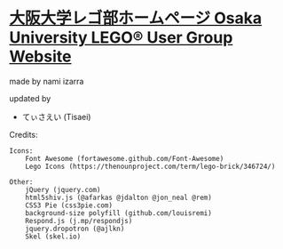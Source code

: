 # [大阪大学レゴ部ホームページ Osaka University LEGO&reg; User Group Website](http://handailegobu.github.io)
made by nami izarra

updated by
- てぃさえい (Tisaei)

Credits:

	Icons:
		Font Awesome (fortawesome.github.com/Font-Awesome)
		Lego Icons (https://thenounproject.com/term/lego-brick/346724/)

	Other:
		jQuery (jquery.com)
		html5shiv.js (@afarkas @jdalton @jon_neal @rem)
		CSS3 Pie (css3pie.com)
		background-size polyfill (github.com/louisremi)
		Respond.js (j.mp/respondjs)
		jquery.dropotron (@ajlkn)
		Skel (skel.io)
